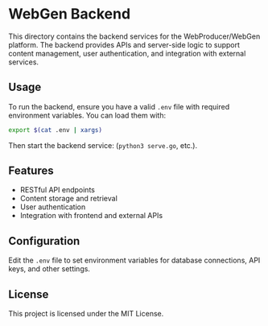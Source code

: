 # WebGen Backend

This directory contains the backend services for the WebProducer/WebGen platform. The backend provides APIs and server-side logic to support content management, user authentication, and integration with external services.

## Usage
To run the backend, ensure you have a valid `.env` file with required environment variables. You can load them with:
```bash
export $(cat .env | xargs)
```
Then start the backend service: (`python3 serve.go`, etc.).

## Features
- RESTful API endpoints
- Content storage and retrieval
- User authentication
- Integration with frontend and external APIs

## Configuration
Edit the `.env` file to set environment variables for database connections, API keys, and other settings.

## License
This project is licensed under the MIT License.
